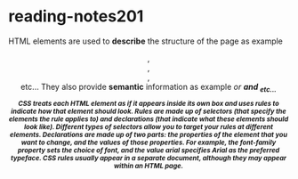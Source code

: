 # reading-notes201

HTML elements are used to **describe** the structure of the page as example <header>,<footer>,<main>, <article> etc...
They also provide **semantic** information as example <em> or <strong> and <sub> etc...

CSS treats each HTML element as if it appears inside its own box and uses rules to indicate how that element should look.
Rules are made up of selectors (that specify the elements the rule applies to) and declarations (that indicate what these elements should look like). Different types of selectors allow you to target your rules at different elements. Declarations are made up of two parts: the properties
of the element that you want to change, and the values of those properties. For example, the font-family property sets the choice of font, and the value arial specifies Arial as the preferred typeface. CSS rules usually appear in a separate document,
although they may appear within an HTML page.
